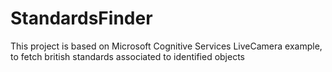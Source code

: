 # StandardsFinder
This project is based on Microsoft Cognitive Services LiveCamera example, to fetch british standards associated to identified objects
